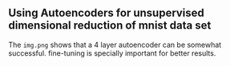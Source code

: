 ## Using Autoencoders for unsupervised dimensional reduction of mnist data set

The `img.png` shows that a 4 layer autoencoder can be somewhat successful.
fine-tuning is specially important for better results.
